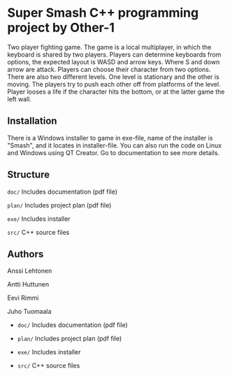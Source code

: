 # Super Smash C++ programming project by Other-1

Two player fighting game. The game is a local multiplayer, in which the keyboard is shared by two players. 
Players can determine keyboards from options, the expected layout is WASD and arrow keys. Where S and down arrow are attack. 
Players can choose their character from two options. There are also two different levels. One level is stationary and the other
is moving. The players try to push each other off from platforms of the level. 
Player looses a life if the character hits the bottom, or at the latter game the left wall.

## Installation

There is a Windows installer to game in exe-file, name of the installer is "Smash", and it locates in installer-file.
You can also run the code on Linux and Windows using QT Creator. Go to documentation to see more details.

## Structure

`doc/` Includes documentation (pdf file)

`plan/` Includes project plan (pdf file) 

`exe/` Includes installer

`src/` C++ source files

## Authors

Anssi Lehtonen

Antti Huttunen

Eevi Rimmi 

Juho Tuomaala




  * `doc/` Includes documentation (pdf file)

  * `plan/` Includes project plan (pdf file) 

  * `exe/` Includes installer

  * `src/` C++ source files
